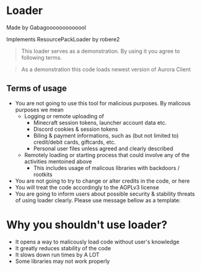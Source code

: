 # Loader
Made by Gabagooooooooooool 

Implements ResourcePackLoader by robere2

> This loader serves as a demonstration. By using it you agree to following terms.

> As a demonstration this code loads newest version of Aurora Client

## Terms of usage
- You are not going to use this tool for malicious purposes. By malicous purposes we mean
  - Logging or remote uploading of 
    - Minecraft session tokens, launcher account data etc.
    - Discord cookies & session tokens
    - Biling & payment informations, such as (but not limited to) credit/debit cards, giftcards, etc.
    - Personal user files unless agreed and clearly described
  - Remotely loading or starting process that could involve any of the activities mentoined above
    - This includes usage of malicous libraries with backdoors / rootkits
- You are not going to try to change or alter credits in the code, or here
- You will treat the code accordingly to the AGPLv3 license
- You are going to inform users about possible security & stability threats of using loader clearly. Please use message bellow as a template:

# Why you shouldn't use loader?
- It opens a way to malicously load code without user's knowledge
- It greatly reduces stability of the code
- It slows down run times by A LOT
- Some libraries may not work properly

